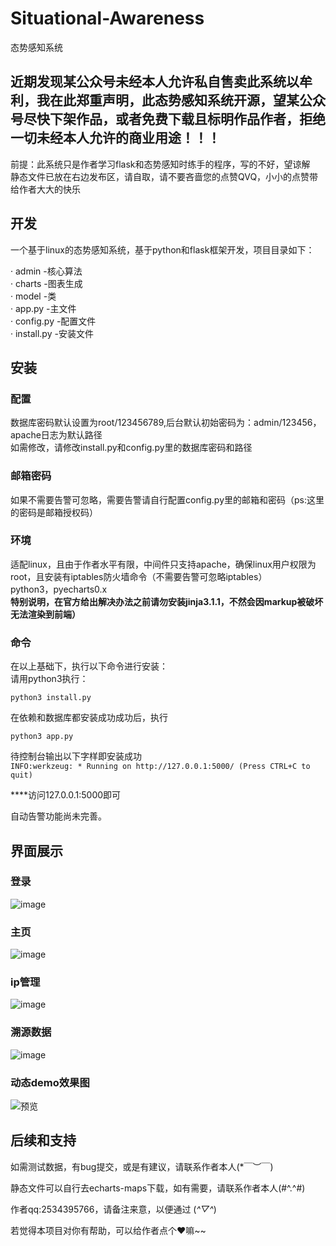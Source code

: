 # Situational-Awareness
态势感知系统

## 近期发现某公众号未经本人允许私自售卖此系统以牟利，我在此郑重声明，此态势感知系统开源，望某公众号尽快下架作品，或者免费下载且标明作品作者，拒绝一切未经本人允许的商业用途！！！


前提：此系统只是作者学习flask和态势感知时练手的程序，写的不好，望谅解<br>
静态文件已放在右边发布区，请自取，请不要吝啬您的点赞QVQ，小小的点赞带给作者大大的快乐

## 开发
一个基于linux的态势感知系统，基于python和flask框架开发，项目目录如下：

· admin -核心算法<br>
· charts -图表生成<br>
· model -类<br>
· app.py -主文件<br>
· config.py -配置文件<br>
· install.py -安装文件<br>

## 安装
### 配置
数据库密码默认设置为root/123456789,后台默认初始密码为：admin/123456，apache日志为默认路径<br>
如需修改，请修改install.py和config.py里的数据库密码和路径

### 邮箱密码
如果不需要告警可忽略，需要告警请自行配置config.py里的邮箱和密码（ps:这里的密码是邮箱授权码）

### 环境
适配linux，且由于作者水平有限，中间件只支持apache，确保linux用户权限为root，且安装有iptables防火墙命令（不需要告警可忽略iptables）<br>
python3，pyecharts0.x <br>
**特别说明，在官方给出解决办法之前请勿安装jinja3.1.1，不然会因markup被破坏无法渲染到前端）**

### 命令
在以上基础下，执行以下命令进行安装：<br>
请用python3执行：<br>

`python3 install.py`

在依赖和数据库都安装成功成功后，执行<br>

`python3 app.py`

待控制台输出以下字样即安装成功<br>
`INFO:werkzeug: * Running on http://127.0.0.1:5000/ (Press CTRL+C to quit)`

****访问127.0.0.1:5000即可

自动告警功能尚未完善。


## 界面展示

### 登录
![image](https://user-images.githubusercontent.com/78641812/163193263-a5f48a04-b4b0-479f-a484-1ba172139e83.png)

### 主页
![image](https://user-images.githubusercontent.com/78641812/163193478-f33ccc19-b8be-4ea4-a71a-77549f3213f3.png)

### ip管理

![image](https://user-images.githubusercontent.com/78641812/163193685-141841e4-8c3f-4dbe-8c4a-81a18f79b243.png)

### 溯源数据

![image](https://user-images.githubusercontent.com/78641812/163193967-2c4ade2b-12d3-4cc2-9139-581677ddc966.png)

### 动态demo效果图

![预览](https://user-images.githubusercontent.com/78641812/163195281-04f3d30f-4b1f-40f0-97c8-e753456f4326.gif)

## 后续和支持

如需测试数据，有bug提交，或是有建议，请联系作者本人(*￣︶￣)

静态文件可以自行去echarts-maps下载，如有需要，请联系作者本人(#^.^#)

作者qq:2534395766，请备注来意，以便通过 (*^▽^*)

若觉得本项目对你有帮助，可以给作者点个❤嘛~~

